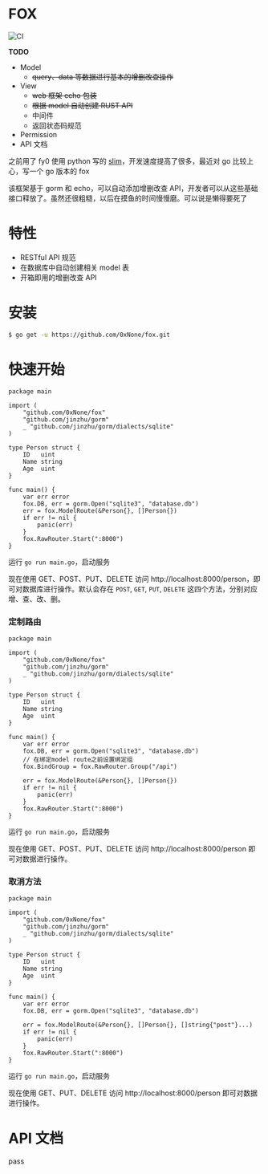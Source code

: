 # FOX
![CI](https://travis-ci.org/0xNone/fox.svg?branch=master)

**TODO**

+ Model
  + ~~query、data 等数据进行基本的增删改查操作~~
+ View
  + ~~web 框架 echo 包装~~
  + ~~根据 model 自动创建 RUST API~~
  + 中间件
  + 返回状态码规范
+ Permission
+ API 文档

之前用了 fy0 使用 python 写的 [slim](https://github.com/fy0/slim)，开发速度提高了很多，最近对 go 比较上心，写一个 go 版本的 fox

该框架基于 gorm 和 echo，可以自动添加增删改查 API，开发者可以从这些基础接口释放了。虽然还很粗糙，以后在摸鱼的时间慢慢磨。可以说是懒得要死了

# 特性
+ RESTful API 规范
+ 在数据库中自动创建相关 model 表
+ 开箱即用的增删改查 API

# 安装
```bash
$ go get -u https://github.com/0xNone/fox.git
```

# 快速开始

```cgo
package main

import (
	"github.com/0xNone/fox"
	"github.com/jinzhu/gorm"
	_ "github.com/jinzhu/gorm/dialects/sqlite"
)

type Person struct {
	ID   uint
	Name string
	Age  uint
}

func main() {
	var err error
	fox.DB, err = gorm.Open("sqlite3", "database.db")
	err = fox.ModelRoute(&Person{}, []Person{})
	if err != nil {
		panic(err)
	}
	fox.RawRouter.Start(":8000")
}
```

运行 `go run main.go`，启动服务

现在使用 GET、POST、PUT、DELETE 访问 http://localhost:8000/person，即可对数据库进行操作。默认会存在 `POST`, `GET`, `PUT`, `DELETE` 这四个方法，分别对应增、查、改、删。

### 定制路由
```cgo
package main

import (
	"github.com/0xNone/fox"
	"github.com/jinzhu/gorm"
	_ "github.com/jinzhu/gorm/dialects/sqlite"
)

type Person struct {
	ID   uint
	Name string
	Age  uint
}

func main() {
	var err error
	fox.DB, err = gorm.Open("sqlite3", "database.db")
	// 在绑定model route之前设置绑定组
	fox.BindGroup = fox.RawRouter.Group("/api")

	err = fox.ModelRoute(&Person{}, []Person{})
	if err != nil {
		panic(err)
	}
	fox.RawRouter.Start(":8000")
}
```
运行 `go run main.go`，启动服务

现在使用 GET、POST、PUT、DELETE 访问 http://localhost:8000/person 即可对数据进行操作。

### 取消方法
```cgo
package main

import (
	"github.com/0xNone/fox"
	"github.com/jinzhu/gorm"
	_ "github.com/jinzhu/gorm/dialects/sqlite"
)

type Person struct {
	ID   uint
	Name string
	Age  uint
}

func main() {
	var err error
	fox.DB, err = gorm.Open("sqlite3", "database.db")

	err = fox.ModelRoute(&Person{}, []Person{}, []string{"post"}...)
	if err != nil {
		panic(err)
	}
	fox.RawRouter.Start(":8000")
}
```
运行 `go run main.go`，启动服务

现在使用 GET、PUT、DELETE 访问 http://localhost:8000/person 即可对数据进行操作。

# API 文档

pass
